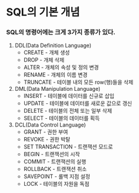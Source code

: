 # SQL의 기본 개념

### SQL의 명령어에는 크게 3가지 종류가 있다.

1. DDL\(Data Definition Language\)
   * CREATE - 개체 생성
   * DROP - 개체 삭제
   * ALTER - 개체의 속성 및 정의 변경
   * RENAME - 개체의 이름 변경
   * TRUNCATE - 테이블 내의 모든 row\(행\)들을 삭제
2. DML\(Data Manipulation Language\)
   * INSERT - 테이블에 데이터를 신규로 삽입
   * UPDATE - 테이블에 데이터를 새로운 값으로 갱신
   * DELETE - 테이블의 전체 또는 일부 삭제
   * SELECT - 테이블의 데이터를 획득
3. DCL\(Data Control Language\)
   * GRANT - 권한 부여
   * REVOKE - 권한 박탈
   * SET TRANSACTION - 트랜잭션 모드로
   * BEGIN - 트랜잭션의 시작
   * COMMIT - 트랜잭션의 실행
   * ROLLBACK - 트랜잭션 취소
   * SAVEPOINT - 롤백 지점 설정
   * LOCK - 테이블의 자원을 독점

